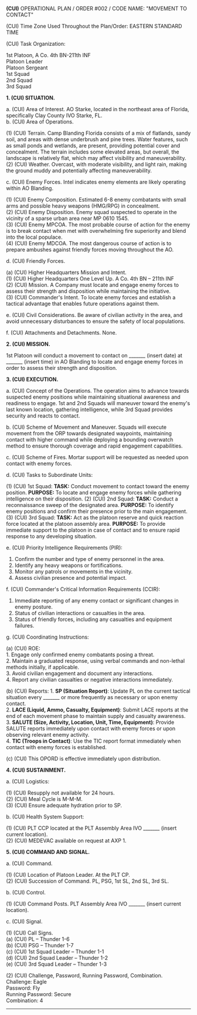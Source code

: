 **(CUI)** OPERATIONAL PLAN / ORDER #002 / CODE NAME: "MOVEMENT TO CONTACT"

(CUI) Time Zone Used Throughout the Plan/Order: EASTERN STANDARD TIME

(CUI) Task Organization:

1st Platoon, A Co. 4th BN-211th INF  
Platoon Leader  
Platoon Sergeant  
1st Squad  
2nd Squad  
3rd Squad  

**1. (CUI) SITUATION.**

a. (CUI) Area of Interest. AO Starke, located in the northeast area of Florida, specifically Clay County IVO Starke, FL.  
b. (CUI) Area of Operations.

   (1) (CUI) Terrain. Camp Blanding Florida consists of a mix of flatlands, sandy soil, and areas with dense underbrush and pine trees. Water features, such as small ponds and wetlands, are present, providing potential cover and concealment. The terrain includes some elevated areas, but overall, the landscape is relatively flat, which may affect visibility and maneuverability.  
   (2) (CUI) Weather. Overcast, with moderate visibility, and light rain, making the ground muddy and potentially affecting maneuverability.

c. (CUI) Enemy Forces. Intel indicates enemy elements are likely operating within AO Blanding.

   (1) (CUI) Enemy Composition. Estimated 6-8 enemy combatants with small arms and possible heavy weapons (HMG/RPG) in concealment.  
   (2) (CUI) Enemy Disposition. Enemy squad suspected to operate in the vicinity of a sparse urban area near MP 0610 1545.  
   (3) (CUI) Enemy MPCOA. The most probable course of action for the enemy is to break contact when met with overwhelming fire superiority and blend into the local populace.  
   (4) (CUI) Enemy MDCOA. The most dangerous course of action is to prepare ambushes against friendly forces moving throughout the AO.

d. (CUI) Friendly Forces.

   (a) (CUI) Higher Headquarters Mission and Intent.  
       (1) (CUI) Higher Headquarters One Level Up. A Co. 4th BN – 211th INF  
       (2) (CUI) Mission. A Company must locate and engage enemy forces to assess their strength and disposition while maintaining the initiative.  
       (3) (CUI) Commander's Intent. To locate enemy forces and establish a tactical advantage that enables future operations against them.

e. (CUI) Civil Considerations. Be aware of civilian activity in the area, and avoid unnecessary disturbances to ensure the safety of local populations.

f. (CUI) Attachments and Detachments. None.

**2. (CUI) MISSION.**

1st Platoon will conduct a movement to contact on _______ (insert date) at _______ (insert time) in AO Blanding to locate and engage enemy forces in order to assess their strength and disposition.

**3. (CUI) EXECUTION.**

a. (CUI) Concept of the Operations. The operation aims to advance towards suspected enemy positions while maintaining situational awareness and readiness to engage. 1st and 2nd Squads will maneuver toward the enemy's last known location, gathering intelligence, while 3rd Squad provides security and reacts to contact.

b. (CUI) Scheme of Movement and Maneuver. Squads will execute movement from the ORP towards designated waypoints, maintaining contact with higher command while deploying a bounding overwatch method to ensure thorough coverage and rapid engagement capabilities.

c. (CUI) Scheme of Fires. Mortar support will be requested as needed upon contact with enemy forces.

d. (CUI) Tasks to Subordinate Units:

   (1) (CUI) 1st Squad:
       **TASK:** Conduct movement to contact toward the enemy position.
       **PURPOSE:** To locate and engage enemy forces while gathering intelligence on their disposition.
   (2) (CUI) 2nd Squad:
       **TASK:** Conduct a reconnaissance sweep of the designated area.
       **PURPOSE:** To identify enemy positions and confirm their presence prior to the main engagement.
   (3) (CUI) 3rd Squad:
       **TASK:** Act as the platoon reserve and quick reaction force located at the platoon assembly area.
       **PURPOSE:** To provide immediate support to the platoon in case of contact and to ensure rapid response to any developing situation.

e. (CUI) Priority Intelligence Requirements (PIR):

   1. Confirm the number and type of enemy personnel in the area.  
   2. Identify any heavy weapons or fortifications.  
   3. Monitor any patrols or movements in the vicinity.  
   4. Assess civilian presence and potential impact.

f. (CUI) Commander's Critical Information Requirements (CCIR):
   
   1. Immediate reporting of any enemy contact or significant changes in enemy posture.
   2. Status of civilian interactions or casualties in the area.
   3. Status of friendly forces, including any casualties and equipment failures.

g. (CUI) Coordinating Instructions:

   (a) (CUI) ROE:  
      1. Engage only confirmed enemy combatants posing a threat.  
      2. Maintain a graduated response, using verbal commands and non-lethal methods initially, if applicable.  
      3. Avoid civilian engagement and document any interactions.  
      4. Report any civilian casualties or negative interactions immediately.

   (b) (CUI) Reports: 
       1. **SP (Situation Report)**: Update PL on the current tactical situation every _______ or more frequently as necessary or upon enemy contact.  
       2. **LACE (Liquid, Ammo, Casualty, Equipment)**: Submit LACE reports at the end of each movement phase to maintain supply and casualty awareness.  
       3. **SALUTE (Size, Activity, Location, Unit, Time, Equipment)**: Provide SALUTE reports immediately upon contact with enemy forces or upon observing relevant enemy activity.  
       4. **TIC (Troops in Contact)**: Use the TIC report format immediately when contact with enemy forces is established.

   (c) (CUI) This OPORD is effective immediately upon distribution.

**4. (CUI) SUSTAINMENT.**

a. (CUI) Logistics:

   (1) (CUI) Resupply not available for 24 hours.  
   (2) (CUI) Meal Cycle is M-M-M.  
   (3) (CUI) Ensure adequate hydration prior to SP.

b. (CUI) Health System Support:

   (1) (CUI) PLT CCP located at the PLT Assembly Area IVO _______ (insert current location).  
   (2) (CUI) MEDEVAC available on request at AXP 1.

**5. (CUI) COMMAND AND SIGNAL.**

a. (CUI) Command.

   (1) (CUI) Location of Platoon Leader. At the PLT CP.  
   (2) (CUI) Succession of Command. PL, PSG, 1st SL, 2nd SL, 3rd SL.

b. (CUI) Control.

   (1) (CUI) Command Posts. PLT Assembly Area IVO _______ (insert current location).

c. (CUI) Signal.

   (1) (CUI) Call Signs.  
       (a) (CUI) PL – Thunder 1-6  
       (b) (CUI) PSG – Thunder 1-7  
       (c) (CUI) 1st Squad Leader – Thunder 1-1  
       (d) (CUI) 2nd Squad Leader – Thunder 1-2  
       (e) (CUI) 3rd Squad Leader – Thunder 1-3  
       
   (2) (CUI) Challenge, Password, Running Password, Combination.  
       Challenge: Eagle  
       Password: Fly  
       Running Password: Secure  
       Combination: 4  

---